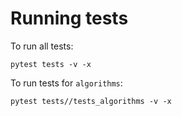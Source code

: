 # Running tests


To run all tests:

```
pytest tests -v -x
```

To run tests for `algorithms`:

```
pytest tests//tests_algorithms -v -x
```
